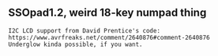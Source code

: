## SSOpad1.2, weird 18-key numpad thing
```
I2C LCD support from David Prentice's code: https://www.avrfreaks.net/comment/2640876#comment-2640876
Underglow kinda possible, if you want.
```


